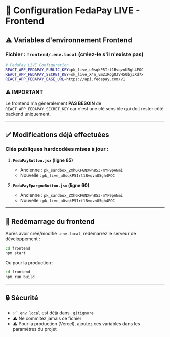 # 🔴 Configuration FedaPay LIVE - Frontend

## ⚠️ Variables d'environnement Frontend

### **Fichier : `frontend/.env.local`** (créez-le s'il n'existe pas)

```bash
# FedaPay LIVE Configuration
REACT_APP_FEDAPAY_PUBLIC_KEY=pk_live_u0sqkP5Irt1BvqvnU5gh4FOC
REACT_APP_FEDAPAY_SECRET_KEY=sk_live_X4n_vm2IRog0JVH50bj3Xd7x
REACT_APP_FEDAPAY_BASE_URL=https://api.fedapay.com/v1
```

### **⚠️ IMPORTANT**
Le frontend n'a généralement **PAS BESOIN** de `REACT_APP_FEDAPAY_SECRET_KEY` car c'est une clé sensible qui doit rester côté backend uniquement.

---

## ✅ Modifications déjà effectuées

### **Clés publiques hardcodées mises à jour :**

1. **`FedaPayButton.jsx` (ligne 85)**
   - Ancienne : `pk_sandbox_ZXhGKFGNXwn853-mYF9pANmi`
   - Nouvelle : `pk_live_u0sqkP5Irt1BvqvnU5gh4FOC`

2. **`FedaPayEpargneButton.jsx` (ligne 60)**
   - Ancienne : `pk_sandbox_ZXhGKFGNXwn853-mYF9pANmi`
   - Nouvelle : `pk_live_u0sqkP5Irt1BvqvnU5gh4FOC`

---

## 🚀 Redémarrage du frontend

Après avoir créé/modifié `.env.local`, redémarrez le serveur de développement :

```bash
cd frontend
npm start
```

Ou pour la production :

```bash
cd frontend
npm run build
```

---

## 🔒 Sécurité

- ✅ `.env.local` est déjà dans `.gitignore`
- ⚠️ Ne commitez jamais ce fichier
- ⚠️ Pour la production (Vercel), ajoutez ces variables dans les paramètres du projet

